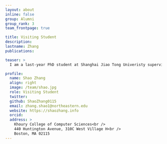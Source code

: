 ```yaml
---
layout: about
inline: false
group: Alumni
group_rank: 3
team_frontpage: true

title: Visiting Student
description:
lastname: Zhang
publications:

teaser: >
  I am a last-year PhD student at Shanghai Jiao Tong Univeristy supervied by Prof. Ying Wen. I was a visiting student at Northeastern Human-Centered AI Lab from 2023 to 2024. My research interests include Human-AI Collaboration and Multi-agent System. 

profile:
  name: Shao Zhang
  align: right
  image: /team/shao.jpg
  role: Visiting Student
  twitter:
  github: ShaoZhang0115
  email: zhang.shao1@northeastern.edu
  website: https://shaozhang.info
  orcid:
  address: >
    Khoury College of Computer Sciences<br />
    440 Huntington Avenue, 310C West Village H<br />
    Boston, MA 02115
---
```

